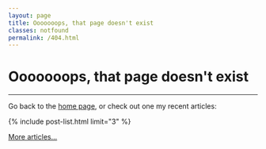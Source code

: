 ```yaml
---
layout: page
title: Ooooooops, that page doesn't exist
classes: notfound
permalink: /404.html
---
```


# Ooooooops, that page doesn't exist

---

Go back to the [home page](/), or check out one my recent articles:

{% include post-list.html limit="3" %}

[More articles...](/articles/)
